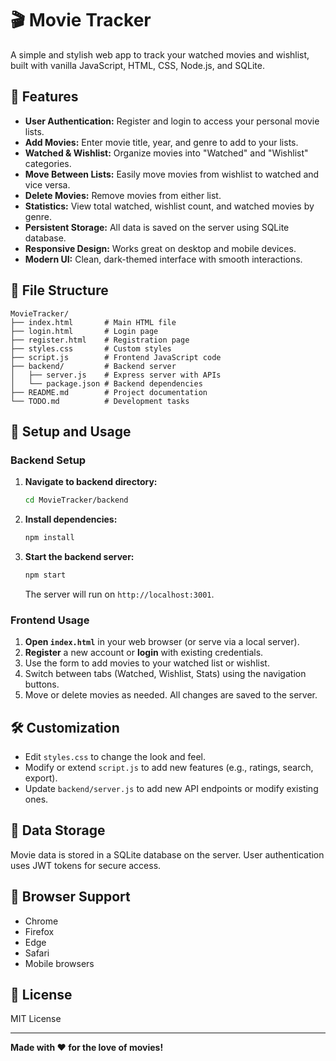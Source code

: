 # 🎬 Movie Tracker

A simple and stylish web app to track your watched movies and wishlist, built with vanilla JavaScript, HTML, CSS, Node.js, and SQLite.

## 🚀 Features

- **User Authentication:** Register and login to access your personal movie lists.
- **Add Movies:** Enter movie title, year, and genre to add to your lists.
- **Watched & Wishlist:** Organize movies into "Watched" and "Wishlist" categories.
- **Move Between Lists:** Easily move movies from wishlist to watched and vice versa.
- **Delete Movies:** Remove movies from either list.
- **Statistics:** View total watched, wishlist count, and watched movies by genre.
- **Persistent Storage:** All data is saved on the server using SQLite database.
- **Responsive Design:** Works great on desktop and mobile devices.
- **Modern UI:** Clean, dark-themed interface with smooth interactions.

## 📂 File Structure

```
MovieTracker/
├── index.html       # Main HTML file
├── login.html       # Login page
├── register.html    # Registration page
├── styles.css       # Custom styles
├── script.js        # Frontend JavaScript code
├── backend/         # Backend server
│   ├── server.js    # Express server with APIs
│   └── package.json # Backend dependencies
├── README.md        # Project documentation
└── TODO.md          # Development tasks
```

## 📝 Setup and Usage

### Backend Setup

1. **Navigate to backend directory:**
   ```bash
   cd MovieTracker/backend
   ```

2. **Install dependencies:**
   ```bash
   npm install
   ```

3. **Start the backend server:**
   ```bash
   npm start
   ```
   The server will run on `http://localhost:3001`.

### Frontend Usage

1. **Open `index.html`** in your web browser (or serve via a local server).
2. **Register** a new account or **login** with existing credentials.
3. Use the form to add movies to your watched list or wishlist.
4. Switch between tabs (Watched, Wishlist, Stats) using the navigation buttons.
5. Move or delete movies as needed. All changes are saved to the server.

## 🛠️ Customization

- Edit `styles.css` to change the look and feel.
- Modify or extend `script.js` to add new features (e.g., ratings, search, export).
- Update `backend/server.js` to add new API endpoints or modify existing ones.

## 💾 Data Storage

Movie data is stored in a SQLite database on the server. User authentication uses JWT tokens for secure access.

## 📱 Browser Support

- Chrome
- Firefox
- Edge
- Safari
- Mobile browsers

## 📄 License

MIT License

---

**Made with ❤️ for the love of movies!**
